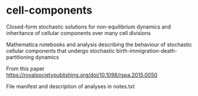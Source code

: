 # cell-components
Closed-form stochastic solutions for non-equilibrium dynamics and inheritance of cellular components over many cell divisions

Mathematica notebooks and analysis describing the behaviour of stochastic cellular components that undergo stochastic birth-immigration-death-partitioning dynamics

From this paper https://royalsocietypublishing.org/doi/10.1098/rspa.2015.0050

File manifest and description of analyses in notes.txt
